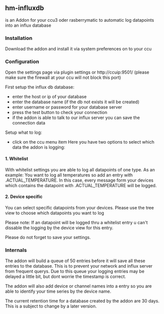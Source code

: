 ## hm-influxdb
is an Addon for your ccu3 oder rasberrymatic to automatic log datapoints into an influx database

### Installation
Download the addon and install it via system preferences on to your ccu

### Configuration

Open the settings page via plugin settings or http://ccuip:9501/ (please make sure the firewall at your ccu will not block this port)

First setup the influx db database:
* enter the host or ip of your database
* enter the database name (if the db not exists it will be created)
* enter username or password for your database server
* press the test button to check your connection
* if the addon is able to talk to our influx server you can save the connection data

Setup what to log:
* click on the ccu menu item
Here you have two options to select which data the addon is logging:

#### 1. Whitelist
With whitelist settings you are able to log all datapoints of one type. As an example: You want to log all temperatures so add an entry with .ACTUAL_TEMPERATURE.
In this case, every message form your devices which contains the datapoint with .ACTUAL_TEMPERATURE will be logged.

#### 2. Device specific
You can select specific datapoints from your devices. Please use the tree view to choose which datapoints you want to log

Please note: If an datapoint will be logged thru a whitelist entry u can't dissable the logging by the device view for this entry.

Please do not forget to save your settings.


### Internals

The addon will build a queue of 50 entries before it will save all these entries to the database. This is to prevent your network and influx server from frequent querys.
Due to this queue your logging entries may be delayed a little bit, but dont worrie the timestamp is correct.

The addon will also add device or channel names into a entry so you are able to identify your time series by the device name.

The current retention time for a database created by the addon are 30 days. This is a subject to change by a later version.


